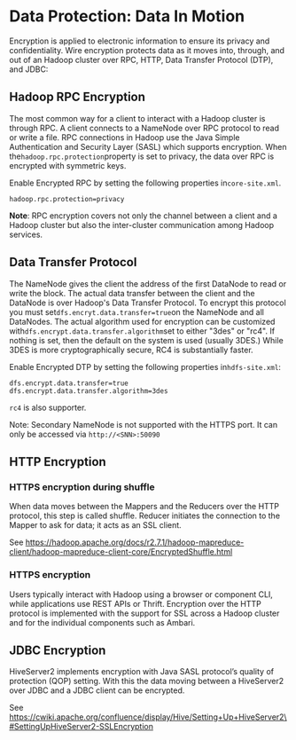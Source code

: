 # Data Protection: Data In Motion

Encryption is applied to electronic information to ensure its privacy and confidentiality. Wire encryption protects data as it moves into, through, and out of an Hadoop cluster over RPC, HTTP, Data Transfer Protocol \(DTP\), and JDBC:

## Hadoop RPC Encryption

The most common way for a client to interact with a Hadoop cluster is through RPC. A client connects to a NameNode over RPC protocol to read or write a file. RPC connections in Hadoop use the Java Simple Authentication and Security Layer \(SASL\) which supports encryption. When the`hadoop.rpc.protection`property is set to privacy, the data over RPC is encrypted with symmetric keys.

Enable Encrypted RPC by setting the following properties in`core-site.xml`.

```
hadoop.rpc.protection=privacy
```

**Note**: RPC encryption covers not only the channel between a client and a Hadoop cluster but also the inter-cluster communication among Hadoop services.

## Data Transfer Protocol

The NameNode gives the client the address of the first DataNode to read or write the block. The actual data transfer between the client and the DataNode is over Hadoop's Data Transfer Protocol. To encrypt this protocol you must set`dfs.encryt.data.transfer=true`on the NameNode and all DataNodes. The actual algorithm used for encryption can be customized with`dfs.encrypt.data.transfer.algorithm`set to either "3des" or "rc4". If nothing is set, then the default on the system is used \(usually 3DES.\) While 3DES is more cryptographically secure, RC4 is substantially faster.

Enable Encrypted DTP by setting the following properties in`hdfs-site.xml`:

```
dfs.encrypt.data.transfer=true
dfs.encrypt.data.transfer.algorithm=3des
```

`rc4` is also supporter.

Note: Secondary NameNode is not supported with the HTTPS port. It can only be accessed via `http://<SNN>:50090`

## HTTP Encryption

### HTTPS encryption during shuffle

When data moves between the Mappers and the Reducers over the HTTP protocol, this step is called shuffle. Reducer initiates the connection to the Mapper to ask for data; it acts as an SSL client.

See https://hadoop.apache.org/docs/r2.7.1/hadoop-mapreduce-client/hadoop-mapreduce-client-core/EncryptedShuffle.html

### HTTPS encryption

Users typically interact with Hadoop using a browser or component CLI, while applications use REST APIs or Thrift. Encryption over the HTTP protocol is implemented with the support for SSL across a Hadoop cluster and for the individual components such as Ambari.

## JDBC Encryption

HiveServer2 implements encryption with Java SASL protocol’s quality of protection \(QOP\) setting. With this the data moving between a HiveServer2 over JDBC and a JDBC client can be encrypted.

See https://cwiki.apache.org/confluence/display/Hive/Setting+Up+HiveServer2\#SettingUpHiveServer2-SSLEncryption  






